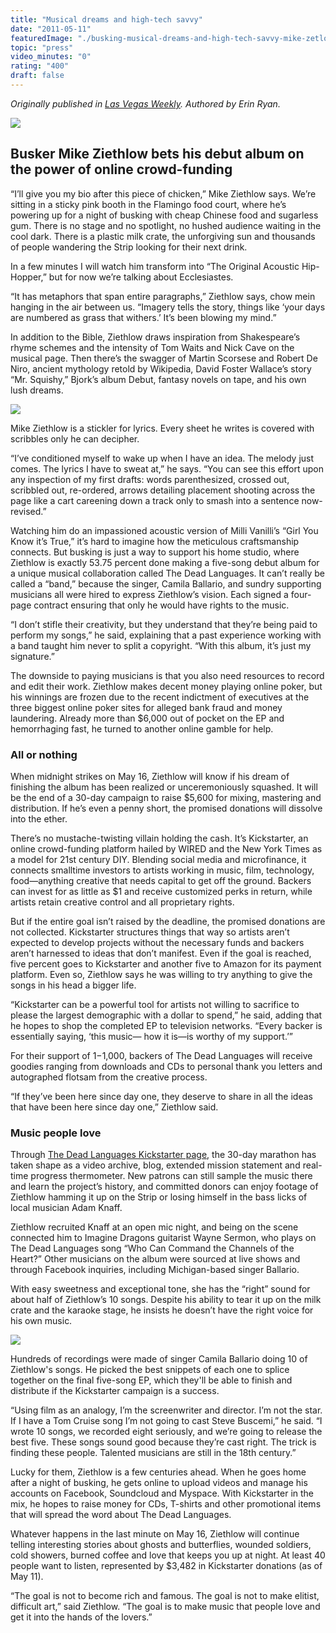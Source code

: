 ```yaml
---
title: "Musical dreams and high-tech savvy"
date: "2011-05-11"
featuredImage: "./busking-musical-dreams-and-high-tech-savvy-mike-zetlow.jpg"
topic: "press"
video_minutes: "0"
rating: "400"
draft: false
---
```


*Originally published in [Las Vegas Weekly](https://lasvegasweekly.com/as-we-see-it/2011/may/11/high-tech-savvy/). Authored by Erin Ryan.*

![](busking-musical-dreams-and-high-tech-savvy-mike-zetlow.jpg)

## Busker Mike Ziethlow bets his debut album on the power of online crowd-funding

“I’ll give you my bio after this piece of chicken,” Mike Ziethlow says. We’re sitting in a sticky pink booth in the Flamingo food court, where he’s powering up for a night of busking with cheap Chinese food and sugarless gum. There is no stage and no spotlight, no hushed audience waiting in the cool dark. There is a plastic milk crate, the unforgiving sun and thousands of people wandering the Strip looking for their next drink.

In a few minutes I will watch him transform into “The Original Acoustic Hip-Hopper,” but for now we’re talking about Ecclesiastes.

“It has metaphors that span entire paragraphs,” Ziethlow says, chow mein hanging in the air between us. “Imagery tells the story, things like ‘your days are numbered as grass that withers.’ It’s been blowing my mind.”

In addition to the Bible, Ziethlow draws inspiration from Shakespeare’s rhyme schemes and the intensity of Tom Waits and Nick Cave on the musical page. Then there’s the swagger of Martin Scorsese and Robert De Niro, ancient mythology retold by Wikipedia, David Foster Wallace’s story “Mr. Squishy,” Bjork’s album Debut, fantasy novels on tape, and his own lush dreams.

![](the-specter-in-my-eye-musical-dreams-and-high-tech-savvy-mike-zetlow.jpg)

<figcaption>

Mike Ziethlow is a stickler for lyrics. Every sheet he writes is covered with scribbles only he can decipher.

</figcaption>

“I’ve conditioned myself to wake up when I have an idea. The melody just comes. The lyrics I have to sweat at,” he says. “You can see this effort upon any inspection of my first drafts: words parenthesized, crossed out, scribbled out, re-ordered, arrows detailing placement shooting across the page like a cart careening down a track only to smash into a sentence now-revised.”

Watching him do an impassioned acoustic version of Milli Vanilli’s “Girl You Know it’s True,” it’s hard to imagine how the meticulous craftsmanship connects. But busking is just a way to support his home studio, where Ziethlow is exactly 53.75 percent done making a five-song debut album for a unique musical collaboration called The Dead Languages. It can’t really be called a “band,” because the singer, Camila Ballario, and sundry supporting musicians all were hired to express Ziethlow’s vision. Each signed a four-page contract ensuring that only he would have rights to the music.

“I don’t stifle their creativity, but they understand that they’re being paid to perform my songs,” he said, explaining that a past experience working with a band taught him never to split a copyright. “With this album, it’s just my signature.”

The downside to paying musicians is that you also need resources to record and edit their work. Ziethlow makes decent money playing online poker, but his winnings are frozen due to the recent indictment of executives at the three biggest online poker sites for alleged bank fraud and money laundering. Already more than $6,000 out of pocket on the EP and hemorrhaging fast, he turned to another online gamble for help.

### All or nothing

When midnight strikes on May 16, Ziethlow will know if his dream of finishing the album has been realized or unceremoniously squashed. It will be the end of a 30-day campaign to raise $5,600 for mixing, mastering and distribution. If he’s even a penny short, the promised donations will dissolve into the ether.

There’s no mustache-twisting villain holding the cash. It’s Kickstarter, an online crowd-funding platform hailed by WIRED and the New York Times as a model for 21st century DIY. Blending social media and microfinance, it connects smalltime investors to artists working in music, film, technology, food—anything creative that needs capital to get off the ground. Backers can invest for as little as $1 and receive customized perks in return, while artists retain creative control and all proprietary rights.

But if the entire goal isn’t raised by the deadline, the promised donations are not collected. Kickstarter structures things that way so artists aren’t expected to develop projects without the necessary funds and backers aren’t harnessed to ideas that don’t manifest. Even if the goal is reached, five percent goes to Kickstarter and another five to Amazon for its payment platform. Even so, Ziethlow says he was willing to try anything to give the songs in his head a bigger life.

“Kickstarter can be a powerful tool for artists not willing to sacrifice to please the largest demographic with a dollar to spend,” he said, adding that he hopes to shop the completed EP to television networks. “Every backer is essentially saying, ‘this music— how it is—is worthy of my support.’”

For their support of $1-$1,000, backers of The Dead Languages will receive goodies ranging from downloads and CDs to personal thank you letters and autographed flotsam from the creative process.

“If they’ve been here since day one, they deserve to share in all the ideas that have been here since day one,” Ziethlow said.

### Music people love

Through [The Dead Languages Kickstarter page](https://www.kickstarter.com/projects/ziethlow/the-dead-languages-recording-a-debut-5-song-album), the 30-day marathon has taken shape as a video archive, blog, extended mission statement and real-time progress thermometer. New patrons can still sample the music there and learn the project’s history, and committed donors can enjoy footage of Ziethlow hamming it up on the Strip or losing himself in the bass licks of local musician Adam Knaff.

Ziethlow recruited Knaff at an open mic night, and being on the scene connected him to Imagine Dragons guitarist Wayne Sermon, who plays on The Dead Languages song “Who Can Command the Channels of the Heart?” Other musicians on the album were sourced at live shows and through Facebook inquiries, including Michigan-based singer Ballario.

With easy sweetness and exceptional tone, she has the “right” sound for about half of Ziethlow’s 10 songs. Despite his ability to tear it up on the milk crate and the karaoke stage, he insists he doesn’t have the right voice for his own music.

![](cold-world-musical-dreams-and-high-tech-savvy-mike-zetlow.jpg)

<figcaption>

Hundreds of recordings were made of singer Camila Ballario doing 10 of Ziethlow's songs. He picked the best snippets of each one to splice together on the final five-song EP, which they'll be able to finish and distribute if the Kickstarter campaign is a success.

</figcaption>

“Using film as an analogy, I’m the screenwriter and director. I’m not the star. If I have a Tom Cruise song I’m not going to cast Steve Buscemi,” he said. “I wrote 10 songs, we recorded eight seriously, and we’re going to release the best five. These songs sound good because they’re cast right. The trick is finding these people. Talented musicians are still in the 18th century.”

Lucky for them, Ziethlow is a few centuries ahead. When he goes home after a night of busking, he gets online to upload videos and manage his accounts on Facebook, Soundcloud and Myspace. With Kickstarter in the mix, he hopes to raise money for CDs, T-shirts and other promotional items that will spread the word about The Dead Languages.

Whatever happens in the last minute on May 16, Ziethlow will continue telling interesting stories about ghosts and butterflies, wounded soldiers, cold showers, burned coffee and love that keeps you up at night. At least 40 people want to listen, represented by $3,482 in Kickstarter donations (as of May 11).

“The goal is not to become rich and famous. The goal is not to make elitist, difficult art,” said Ziethlow. “The goal is to make music that people love and get it into the hands of the lovers.”